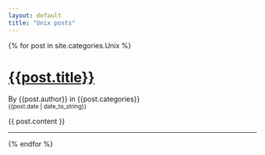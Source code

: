 ```yaml
---
layout: default
title: "Unix posts"
---
```


{% for post in site.categories.Unix %}

# [{{post.title}}]({{post.url}})
By {{post.author}} in {{post.categories}}  
<small>{{post.date | date_to_string}}</small>

{{ post.content }}

---

{% endfor %}


